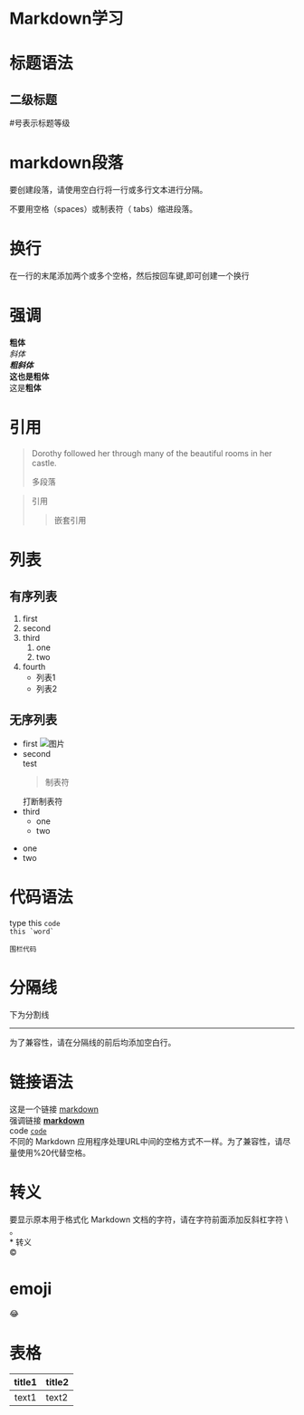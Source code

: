 # Markdown学习  

# 标题语法  
## 二级标题  
#号表示标题等级  
# markdown段落  
要创建段落，请使用空白行将一行或多行文本进行分隔。  

不要用空格（spaces）或制表符（ tabs）缩进段落。  
# 换行  
在一行的末尾添加两个或多个空格，然后按回车键,即可创建一个换行  
# 强调
**粗体**  
*斜体*  
***粗斜体***  
__这也是粗体__  
这是**粗体**  
# 引用  
> Dorothy followed her through many of the beautiful rooms in her castle.  
>
> 多段落  

> 引用
>> 嵌套引用

# 列表  
## 有序列表
1. first
2. second
3. third
   1. one
   2. two  
4. fourth  
   - 列表1
   - 列表2
## 无序列表
- first
  ![图片](../Images/1.jpeg)
- second  
  test  
  > 制表符  
  >
  打断制表符
- third
  - one
  - two
* one
* two  

# 代码语法  
type this `code`  
``this `word` ``  
```
围栏代码  
```  

# 分隔线  
下为分割线  

---

为了兼容性，请在分隔线的前后均添加空白行。  
# 链接语法  
这是一个链接 [markdown](https://markdown.com.cn "title")  
强调链接 **[markdown](https://markdown.com.cn)**  
code [`code`](https://markdown.com.cn)  
不同的 Markdown 应用程序处理URL中间的空格方式不一样。为了兼容性，请尽量使用%20代替空格。  

# 转义
要显示原本用于格式化 Markdown 文档的字符，请在字符前面添加反斜杠字符 \ 。  
\* 转义  
&copy;  
  
# emoji
:joy:  
# 表格  
| title1 | title2 |
| :---: | --- |  
| text1 | text2 |